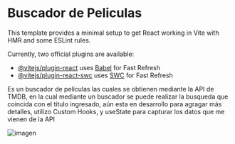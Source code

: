 # Buscador de Peliculas

This template provides a minimal setup to get React working in Vite with HMR and some ESLint rules.

Currently, two official plugins are available:

- [@vitejs/plugin-react](https://github.com/vitejs/vite-plugin-react/blob/main/packages/plugin-react/README.md) uses [Babel](https://babeljs.io/) for Fast Refresh
- [@vitejs/plugin-react-swc](https://github.com/vitejs/vite-plugin-react-swc) uses [SWC](https://swc.rs/) for Fast Refresh

Es un buscador de películas las cuales se obtienen mediante la API de TMDB, en la cual mediante un buscador se puede realizar la busqueda que coincida con el título ingresado, aún esta en desarrollo para agragar más detalles, utilizo Custom Hooks, y useState para capturar los datos que me vienen de la API

![imagen](https://github.com/GiselaCapozzi/buscadorPeliculas_React/assets/49650871/d37775d2-4710-463f-8330-90fcc062cfd0)
